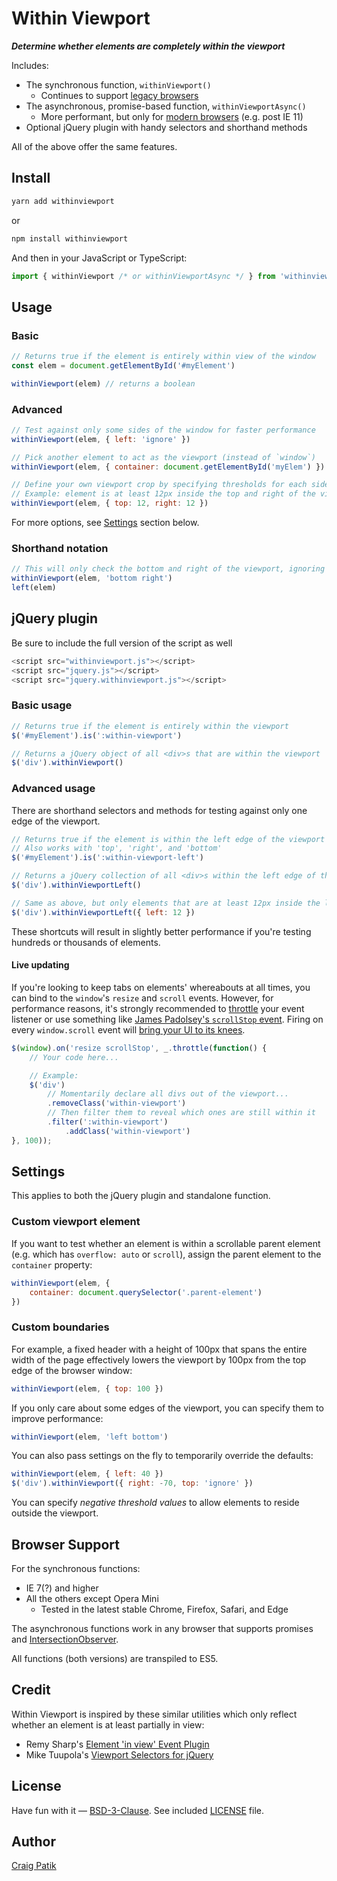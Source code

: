 # Within Viewport

***Determine whether elements are completely within the viewport***

Includes:

- The synchronous function, `withinViewport()`
  - Continues to support [legacy browsers](#browser-support)
- The asynchronous, promise-based function, `withinViewportAsync()`
  - More performant, but only for [modern browsers](https://caniuse.com/intersectionobserver) (e.g. post IE 11)
- Optional jQuery plugin with handy selectors and shorthand methods

All of the above offer the same features.

## Install

```sh
yarn add withinviewport
```

or

```sh
npm install withinviewport
```

And then in your JavaScript or TypeScript:

```js
import { withinViewport /* or withinViewportAsync */ } from 'withinviewport'
```

## Usage

### Basic

```js
// Returns true if the element is entirely within view of the window
const elem = document.getElementById('#myElement')

withinViewport(elem) // returns a boolean
```

### Advanced

```js
// Test against only some sides of the window for faster performance
withinViewport(elem, { left: 'ignore' })
```

```js
// Pick another element to act as the viewport (instead of `window`)
withinViewport(elem, { container: document.getElementById('myElem') })
```

```js
// Define your own viewport crop by specifying thresholds for each side
// Example: element is at least 12px inside the top and right of the viewport
withinViewport(elem, { top: 12, right: 12 })
```

For more options, see [Settings](#settings) section below.

### Shorthand notation

```js
// This will only check the bottom and right of the viewport, ignoring the top and left
withinViewport(elem, 'bottom right')
left(elem)
```

## jQuery plugin

Be sure to include the full version of the script as well

```js
<script src="withinviewport.js"></script>
<script src="jquery.js"></script>
<script src="jquery.withinviewport.js"></script>
```

### Basic usage

```js
// Returns true if the element is entirely within the viewport
$('#myElement').is(':within-viewport')
```

```js
// Returns a jQuery object of all <div>s that are within the viewport
$('div').withinViewport()
```

### Advanced usage

There are shorthand selectors and methods for testing against only one edge of the viewport.

```js
// Returns true if the element is within the left edge of the viewport
// Also works with 'top', 'right', and 'bottom'
$('#myElement').is(':within-viewport-left')
```

```js
// Returns a jQuery collection of all <div>s within the left edge of the viewport
$('div').withinViewportLeft()
```

```js
// Same as above, but only elements that are at least 12px inside the left edge
$('div').withinViewportLeft({ left: 12 })
```

These shortcuts will result in slightly better performance if you're testing hundreds or thousands of elements.

#### Live updating

If you're looking to keep tabs on elements' whereabouts at all times, you can bind to the `window`'s `resize` and `scroll` events. However, for performance reasons, it's strongly recommended to [throttle](https://lodash.com/docs/#throttle) your event listener or use something like [James Padolsey's `scrollStop` event](https://web.archive.org/web/20210824132834/https://j11y.io/javascript/special-scroll-events-for-jquery/). Firing on every `window.scroll` event will [bring your UI to its knees](https://ejohn.org/blog/learning-from-twitter/).

```js
$(window).on('resize scrollStop', _.throttle(function() {
    // Your code here...

    // Example:
    $('div')
        // Momentarily declare all divs out of the viewport...
        .removeClass('within-viewport')
        // Then filter them to reveal which ones are still within it
        .filter(':within-viewport')
            .addClass('within-viewport')
}, 100));
```

## Settings

This applies to both the jQuery plugin and standalone function.

### Custom viewport element

If you want to test whether an element is within a scrollable parent element (e.g. which has `overflow: auto` or `scroll`), assign the parent element to the `container` property:

```js
withinViewport(elem, {
    container: document.querySelector('.parent-element')
})
```

### Custom boundaries

For example, a fixed header with a height of 100px that spans the entire width of the page effectively lowers the viewport by 100px from the top edge of the browser window:

```js
withinViewport(elem, { top: 100 })
```

If you only care about some edges of the viewport, you can specify them to improve performance:

```js
withinViewport(elem, 'left bottom')
```

You can also pass settings on the fly to temporarily override the defaults:

```js
withinViewport(elem, { left: 40 })
$('div').withinViewport({ right: -70, top: 'ignore' })
```

You can specify *negative threshold values* to allow elements to reside outside the viewport.

## Browser Support

For the synchronous functions:

- IE 7(?) and higher
- All the others except Opera Mini
  - Tested in the latest stable Chrome, Firefox, Safari, and Edge

The asynchronous functions work in any browser that supports promises and [IntersectionObserver](https://caniuse.com/intersectionobserver).

All functions (both versions) are transpiled to ES5.

## Credit

Within Viewport is inspired by these similar utilities which only reflect whether an element is at least partially in view:

- Remy Sharp's [Element 'in view' Event Plugin](https://remysharp.com/2009/01/26/element-in-view-event-plugin/)
- Mike Tuupola's [Viewport Selectors for jQuery](https://github.com/tuupola/jquery_viewport)

## License

Have fun with it &mdash; [BSD-3-Clause](https://choosealicense.com/licenses/bsd-3-clause/). See included [LICENSE](LICENSE) file.

## Author

[Craig Patik](https://patik.com)
